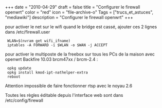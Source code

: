+++
date = "2010-04-29"
draft = false
title = "Configurer le firewall openwrt"
color = "red"
icon = "file-archive-o"
Tags = ["trucs_et_astuces", "mediawiki"]
description = "Configurer le firewall openwrt"
+++

pour activer le net sur le wifi quand le bridge est cassé, ajouter ces 2
lignes dans /etc/firewall.user

     WLAN=$(nvram get wifi_ifname)
     iptables -A FORWARD -i $WLAN -o $WAN -j ACCEPT

pour activer le multiposte de la freebox sur tous les PCs de la maison
avec openwrt Backfire 10.03 brcm47xx / brcm-2.4 :

     opkg update
     opkg install kmod-ipt-nathelper-extra
     reboot

Attention impossible de faire fonctionner rtsp avec le noyau 2.6

Toutes les règles éditable depuis l'interface web sont dans
/etc/config/firewall

